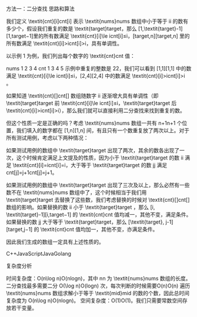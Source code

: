 方法一：二分查找
思路和算法

我们定义 \textit{cnt}[i]cnt[i] 表示 \textit{nums}nums 数组中小于等于 ii 的数有多少个，假设我们重复的数是 \textit{target}target，那么 [1,\textit{target}-1][1,target−1]里的所有数满足 \textit{cnt}[i]\le icnt[i]≤i，[target,n][target,n] 里的所有数满足 \textit{cnt}[i]>icnt[i]>i，具有单调性。

以示例 1 为例，我们列出每个数字的 \textit{cnt}cnt 值：

nums	1	2	3	4
cnt	1	3	4	5
示例中重复的整数是 22，我们可以看到 [1,1][1,1] 中的数满足 \textit{cnt}[i]\le icnt[i]≤i，[2,4][2,4] 中的数满足 \textit{cnt}[i]>icnt[i]>i 。

如果知道 \textit{cnt}[]cnt[] 数组随数字 ii 逐渐增大具有单调性（即 \textit{target}target 前 \textit{cnt}[i]\le icnt[i]≤i，\textit{target}target 后 \textit{cnt}[i]>icnt[i]>i），那么我们就可以直接利用二分查找来找到重复的数。

但这个性质一定是正确的吗？考虑 \textit{nums}nums 数组一共有 n+1n+1 个位置，我们填入的数字都在 [1,n][1,n] 间，有且只有一个数重复放了两次以上。对于所有测试用例，考虑以下两种情况：

如果测试用例的数组中 \textit{target}target 出现了两次，其余的数各出现了一次，这个时候肯定满足上文提及的性质，因为小于 \textit{target}target 的数 ii 满足 \textit{cnt}[i]=icnt[i]=i，大于等于 \textit{target}target 的数 jj 满足 cnt[j]=j+1cnt[j]=j+1。

如果测试用例的数组中 \textit{target}target 出现了三次及以上，那么必然有一些数不在 \textit{nums}nums 数组中了，这个时候相当于我们用 \textit{target}target 去替换了这些数，我们考虑替换的时候对 \textit{cnt}[]cnt[] 数组的影响。如果替换的数 ii 小于 \textit{target}target ，那么 [i, \textit{target}-1][i,target−1] 的 \textit{cnt}cnt 值均减一，其他不变，满足条件。如果替换的数 jj 大于等于 \textit{target}target，那么 [\textit{target}, j-1][target,j−1] 的 \textit{cnt}cnt 值均加一，其他不变，亦满足条件。

因此我们生成的数组一定具有上述性质的。

C++JavaScriptJavaGolang

复杂度分析

时间复杂度：O(n\log n)O(nlogn)，其中 nn 为 \textit{nums}nums 数组的长度。二分查找最多需要二分 O(\log n)O(logn) 次，每次判断的时候需要O(n)O(n) 遍历 \textit{nums}nums 数组求解小于等于 \textit{mid}mid 的数的个数，因此总时间复杂度为 O(n\log n)O(nlogn)。
空间复杂度：O(1)O(1)。我们只需要常数空间存放若干变量。

